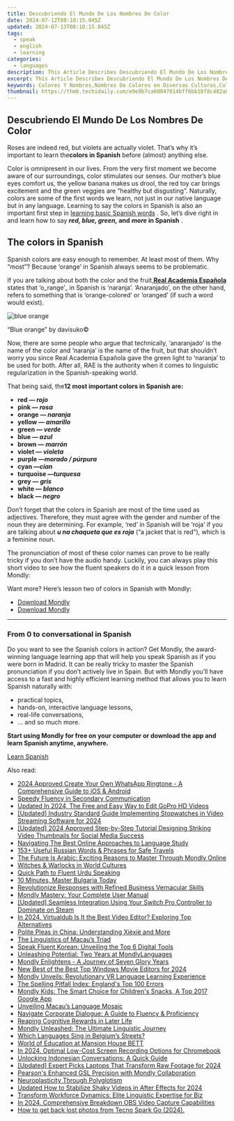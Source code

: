 ```yaml
---
title: Descubriendo El Mundo De Los Nombres De Color
date: 2024-07-12T08:10:15.045Z
updated: 2024-07-13T08:10:15.045Z
tags:
  - speak
  - english
  - learning
categories:
  - languages
description: This Article Describes Descubriendo El Mundo De Los Nombres De Color
excerpt: This Article Describes Descubriendo El Mundo De Los Nombres De Color
keywords: Colores Y Nombres,Nombres De Colores en Diversas Culturas,Cultura Y Color en Nombres,Significado De Nombres De Colores,Nombres Coloridos Y Tradicionales,Explorando Nombres De Colores en La Historia,Etimología De Nombre Colorido
thumbnail: https://thmb.techidaily.com/e9e9b7ca60047014bff6bb18f8c482a86a228fe45f3ba370acbb24c0cc43ac69.jpg
---
```


## Descubriendo El Mundo De Los Nombres De Color

 Roses are indeed red, but violets are actually violet. That’s why it’s important to learn the**colors in Spanish** before (almost) anything else.

 Color is omnipresent in our lives. From the very first moment we become aware of our surroundings, color stimulates our senses. Our mother’s blue eyes comfort us, the yellow banana makes us drool, the red toy car brings excitement and the green veggies are “healthy but disgusting”. Naturally, colors are some of the first words we learn, not just in our native language but in any language. Learning to say the colors in Spanish is also an important first step in [learning basic Spanish words](https://shop.mondly.com/affiliate.php?ACCOUNT=ATISTUDI&AFFILIATE=108875&PATH=https://www.mondly.com?AFFILIATE=108875) . So, let’s dive right in and learn how to say **_red, blue, green,_ and** **_more_ in Spanish** .

## The colors in Spanish

 Spanish colors are easy enough to remember. At least most of them. Why “most”? Because ‘orange’ in Spanish always seems to be problematic.

 If you are talking about both the color and the fruit,[**Real Academia Española**](https://www.rae.es/) states that ‘o_range’_ in Spanish is ‘naranja’. ‘Anaranjado’, on the other hand, refers to something that is ‘orange-colored’ or ‘oranged’ (if such a word would exist).

![blue orange](https://edge.mondly.com/blog/wp-content/uploads/2021/04/blue-orange-960x640.jpg "Learn The Colors In Spanish – Quick Pronunciation Guide 2")

 “Blue orange” by davisuko©

 Now, there are some people who argue that technically, ‘anaranjado’ is the name of the color and ‘naranja’ is the name of the fruit, but that shouldn’t worry you since Real Academia Española gave the green light to ‘naranja’ to be used for both. After all, RAE is the authority when it comes to linguistic regularization in the Spanish-speaking world.

 That being said, the**12 most important colors in Spanish are:**

* **red — _rojo_**
* **pink — _rosa_**
* **orange — _naranja_**
* **yellow — _amarillo_**
* **green — _verde_**
* **blue — _azul_**
* **brown — _marrón_**
* **violet — _violeta_**
* **purple —_morado / púrpura_**
* **cyan —_cian_**
* **turquoise —_turquesa_**
* **grey — _gris_**
* **white — _blanco_**
* **black — _negro_**

 Don’t forget that the colors in Spanish are most of the time used as adjectives. Therefore, they must agree with the gender and number of the noun they are determining. For example, ‘red’ in Spanish will be ‘roja’ if you are talking about **_u_ _na chaqueta que es roja_**  (“a jacket that is red”), which is a feminine noun.

 The pronunciation of most of these color names can prove to be really tricky if you don’t have the audio handy. Luckily, you can always play this short video to see how the fluent speakers do it in a quick lesson from Mondly:

Want more? Here’s lesson two of colors in Spanish with Mondly:

* [Download Mondly](https://www.facebook.com/sharer/sharer.php?u=https%3A%2F%2Fwww.mondly.com%2Fblog%2Fcolors-in-spanish%2F&t=Learn+the+Colors+in+Spanish+%E2%80%93+Quick+Pronunciation+Guide "Share on Facebook")
* [Download Mondly](https://shop.mondly.com/affiliate.php?ACCOUNT=ATISTUDI&AFFILIATE=108875&PATH=https://www.mondly.com?AFFILIATE=108875)

---

### From 0 to conversational in Spanish

 Do you want to see the Spanish colors in action? Get Mondly, the award-winning language learning app that will help you speak Spanish as if you were born in Madrid. It can be really tricky to master the Spanish pronunciation if you don’t actively live in Spain. But with Mondly you’ll have access to a fast and highly efficient learning method that allows you to learn Spanish naturally with:

* practical topics,
* hands-on, interactive language lessons,
* real-life conversations,
* … and so much more.

 **Start using Mondly for free on your computer or download the app and learn Spanish anytime, anywhere.**

[Learn Spanish](https://adjt.mondly.com/5ixfg4k?campaign=blog-post-id-5782&fallback=https%3A%2F%2Fapp.mondly.com%3Futm%5Fmedium%3Dblog%5Fblog-post-id-5782%26utm%5Fsource%3Dblog-post-id-5782&redirect%5Fmacos=https%3A%2F%2Fapp.mondly.com%3Futm%5Fmedium%3Dblog%5Fblog-post-id-5782%26utm%5Fsource%3Dblog-post-id-5782&redirect%5Fandroid=https%3A%2F%2Fplay.google.com%2Fstore%2Fapps%2Fdetails%3Fid%3Dcom.atistudios.mondly.languages%3Futm%5Fmedium%3Dblog%5Fblog-post-id-5782%26utm%5Fsource%3Dblog-post-id-5782&redirect%5Fios=https%3A%2F%2Fapps.apple.com%2Fapp%2Fapple-store%2Fid987873536%3Fpt%3D78954800%26ct%3Dblog-post-id-5782%26mt%3D8 "Learn Spanish")

<ins class="adsbygoogle"
     style="display:block"
     data-ad-format="autorelaxed"
     data-ad-client="ca-pub-7571918770474297"
     data-ad-slot="1223367746"></ins>



<ins class="adsbygoogle"
     style="display:block"
     data-ad-client="ca-pub-7571918770474297"
     data-ad-slot="8358498916"
     data-ad-format="auto"
     data-full-width-responsive="true"></ins>



<span class="atpl-alsoreadstyle">Also read:</span>
<div><ul>
<li><a href="https://extra-resources.techidaily.com/2024-approved-create-your-own-whatsapp-ringtone-a-comprehensive-guide-to-ios-and-android/"><u>2024 Approved  Create Your Own WhatsApp Ringtone - A Comprehensive Guide to iOS & Android</u></a></li>
<li><a href="https://mondly-stories.techidaily.com/speedy-fluency-in-secondary-communication/"><u>Speedy Fluency in Secondary Communication</u></a></li>
<li><a href="https://ai-driven-video-production.techidaily.com/updated-in-2024-the-free-and-easy-way-to-edit-gopro-hd-videos/"><u>Updated In 2024, The Free and Easy Way to Edit GoPro HD Videos</u></a></li>
<li><a href="https://remote-screen-capture.techidaily.com/updated-industry-standard-guide-implementing-stopwatches-in-video-streaming-software-for-2024/"><u>[Updated] Industry Standard Guide  Implementing Stopwatches in Video Streaming Software for 2024</u></a></li>
<li><a href="https://youtube-zero.techidaily.com/ed-2024-approved-step-by-step-tutorial-designing-striking-video-thumbnails-for-social-media-success/"><u>[Updated] 2024 Approved  Step-by-Step Tutorial  Designing Striking Video Thumbnails for Social Media Success</u></a></li>
<li><a href="https://mondly-stories.techidaily.com/navigating-the-best-online-approaches-to-language-study/"><u>Navigating The Best Online Approaches to Language Study</u></a></li>
<li><a href="https://mondly-stories.techidaily.com/153plus-useful-russian-words-and-phrases-for-safe-travels/"><u>153+ Useful Russian Words & Phrases for Safe Travels</u></a></li>
<li><a href="https://mondly-stories.techidaily.com/the-future-is-arabic-exciting-reasons-to-master-through-mondly-online/"><u>The Future Is Arabic: Exciting Reasons to Master Through Mondly Online</u></a></li>
<li><a href="https://mondly-stories.techidaily.com/witches-and-warlocks-in-world-cultures/"><u>Witches & Warlocks in World Cultures</u></a></li>
<li><a href="https://mondly-stories.techidaily.com/quick-path-to-fluent-urdu-speaking/"><u>Quick Path to Fluent Urdu Speaking</u></a></li>
<li><a href="https://mondly-stories.techidaily.com/10-minutes-master-bulgaria-today/"><u>10 Minutes, Master Bulgaria Today</u></a></li>
<li><a href="https://mondly-stories.techidaily.com/revolutionize-responses-with-refined-business-vernacular-skills/"><u>Revolutionize Responses with Refined Business Vernacular Skills</u></a></li>
<li><a href="https://mondly-stories.techidaily.com/mondly-mastery-your-complete-user-manual/"><u>Mondly Mastery: Your Complete User Manual</u></a></li>
<li><a href="https://remote-screen-capture.techidaily.com/updated-seamless-integration-using-your-switch-pro-controller-to-dominate-on-steam/"><u>[Updated] Seamless Integration  Using Your Switch Pro Controller to Dominate on Steam</u></a></li>
<li><a href="https://ai-driven-video-production.techidaily.com/in-2024-virtualdub-is-it-the-best-video-editor-exploring-top-alternatives/"><u>In 2024, Virtualdub Is It the Best Video Editor? Exploring Top Alternatives</u></a></li>
<li><a href="https://mondly-stories.techidaily.com/polite-pleas-in-china-understanding-xiexie-and-more/"><u>Polite Pleas in China: Understanding Xièxiè and More</u></a></li>
<li><a href="https://mondly-stories.techidaily.com/the-linguistics-of-macaus-triad/"><u>The Linguistics of Macau’s Triad</u></a></li>
<li><a href="https://mondly-stories.techidaily.com/speak-fluent-korean-unveiling-the-top-6-digital-tools/"><u>Speak Fluent Korean: Unveiling the Top 6 Digital Tools</u></a></li>
<li><a href="https://mondly-stories.techidaily.com/unleashing-potential-two-years-at-mondlylanguages/"><u>Unleashing Potential: Two Years at MondlyLanguages</u></a></li>
<li><a href="https://mondly-stories.techidaily.com/mondly-enlightens-a-journey-of-seven-glory-years/"><u>Mondly Enlightens - A Journey of Seven Glory Years</u></a></li>
<li><a href="https://video-ai-editor.techidaily.com/new-best-of-the-best-top-windows-movie-editors-for-2024/"><u>New Best of the Best Top Windows Movie Editors for 2024</u></a></li>
<li><a href="https://mondly-stories.techidaily.com/1719581304136-mondly-unveils-revolutionary-vr-language-learning-experience/"><u>Mondly Unveils: Revolutionary VR Language Learning Experience</u></a></li>
<li><a href="https://mondly-stories.techidaily.com/the-spelling-pitfall-index-englands-top-100-errors/"><u>The Spelling Pitfall Index: England's Top 100 Errors</u></a></li>
<li><a href="https://mondly-stories.techidaily.com/mondly-kids-the-smart-choice-for-childrens-snacks-a-top-2017-google-app/"><u>Mondly Kids: The Smart Choice for Children's Snacks, A Top 2017 Google App</u></a></li>
<li><a href="https://mondly-stories.techidaily.com/unveiling-macaus-language-mosaic/"><u>Unveiling Macau’s Language Mosaic</u></a></li>
<li><a href="https://mondly-stories.techidaily.com/navigate-corporate-dialogue-a-guide-to-fluency-and-proficiency/"><u>Navigate Corporate Dialogue: A Guide to Fluency & Proficiency</u></a></li>
<li><a href="https://mondly-stories.techidaily.com/reaping-cognitive-rewards-in-later-life/"><u>Reaping Cognitive Rewards in Later Life</u></a></li>
<li><a href="https://mondly-stories.techidaily.com/mondly-unleashed-the-ultimate-linguistic-journey/"><u>Mondly Unleashed: The Ultimate Linguistic Journey</u></a></li>
<li><a href="https://mondly-stories.techidaily.com/which-languages-sing-in-belgiums-streets/"><u>Which Languages Sing in Belgium’s Streets?</u></a></li>
<li><a href="https://mondly-stories.techidaily.com/world-of-education-at-mansion-house-bett/"><u>World of Education at Mansion House BETT</u></a></li>
<li><a href="https://screen-mirroring-recording.techidaily.com/in-2024-optimal-low-cost-screen-recording-options-for-chromebook/"><u>In 2024, Optimal Low-Cost Screen Recording Options for Chromebook</u></a></li>
<li><a href="https://mondly-stories.techidaily.com/unlocking-indonesian-conversations-a-quick-guide/"><u>Unlocking Indonesian Conversations: A Quick Guide</u></a></li>
<li><a href="https://facebook-record-videos.techidaily.com/updated-expert-picks-laptops-that-transform-raw-footage-for-2024/"><u>[Updated] Expert Picks  Laptops That Transform Raw Footage for 2024</u></a></li>
<li><a href="https://mondly-stories.techidaily.com/pearsons-enhanced-gsl-precision-with-mondly-collaboration/"><u>Pearson's Enhanced GSL Precision with Mondly Collaboration</u></a></li>
<li><a href="https://mondly-stories.techidaily.com/neuroplasticity-through-polyglotism/"><u>Neuroplasticity Through Polyglotism</u></a></li>
<li><a href="https://video-content-creator.techidaily.com/updated-how-to-stabilize-shaky-videos-in-after-effects-for-2024/"><u>Updated How to Stabilize Shaky Videos in After Effects for 2024</u></a></li>
<li><a href="https://mondly-stories.techidaily.com/transform-workforce-dynamics-elite-linguistic-expertise-for-biz/"><u>Transform Workforce Dynamics: Elite Linguistic Expertise for Biz</u></a></li>
<li><a href="https://screen-activity-recording.techidaily.com/in-2024-comprehensive-breakdown-obs-video-capture-capabilities/"><u>In 2024, Comprehensive Breakdown  OBS Video Capture Capabilities</u></a></li>
<li><a href="https://blog-min.techidaily.com/how-to-get-back-lost-photos-from-tecno-spark-go-2024-by-fonelab-android-recover-photos/"><u>How to get back lost photos from Tecno Spark Go (2024).</u></a></li>
</ul></div>
